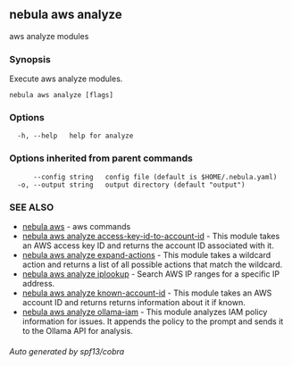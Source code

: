 ## nebula aws analyze

aws analyze modules

### Synopsis

Execute aws analyze modules.

```
nebula aws analyze [flags]
```

### Options

```
  -h, --help   help for analyze
```

### Options inherited from parent commands

```
      --config string   config file (default is $HOME/.nebula.yaml)
  -o, --output string   output directory (default "output")
```

### SEE ALSO

* [nebula aws](nebula_aws.md)	 - aws commands
* [nebula aws analyze access-key-id-to-account-id](nebula_aws_analyze_access-key-id-to-account-id.md)	 - This module takes an AWS access key ID and returns the account ID associated with it.
* [nebula aws analyze expand-actions](nebula_aws_analyze_expand-actions.md)	 - This module takes a wildcard action and returns a list of all possible actions that match the wildcard.
* [nebula aws analyze iplookup](nebula_aws_analyze_iplookup.md)	 - Search AWS IP ranges for a specific IP address.
* [nebula aws analyze known-account-id](nebula_aws_analyze_known-account-id.md)	 - This module takes an AWS account ID and returns returns information about it if known.
* [nebula aws analyze ollama-iam](nebula_aws_analyze_ollama-iam.md)	 - This module analyzes IAM policy information for issues. It appends the policy to the prompt and sends it to the Ollama API for analysis.

###### Auto generated by spf13/cobra
